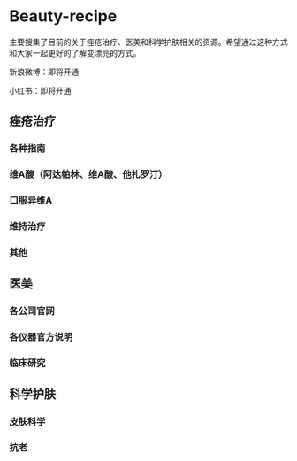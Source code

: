 # Beauty-recipe
主要搜集了目前的关于痤疮治疗、医美和科学护肤相关的资源。希望通过这种方式和大家一起更好的了解变漂亮的方式。

新浪微博：即将开通

小红书：即将开通
## 痤疮治疗
### 各种指南
### 维A酸（阿达帕林、维A酸、他扎罗汀）
### 口服异维A
### 维持治疗
### 其他
## 医美
### 各公司官网
### 各仪器官方说明
### 临床研究
## 科学护肤
### 皮肤科学
### 抗老

